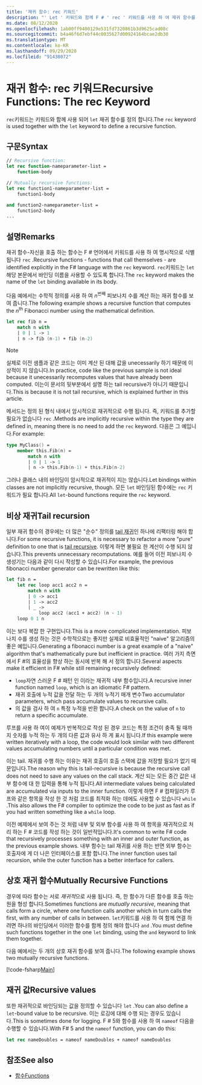 ```yaml
---
title: '재귀 함수: rec 키워드'
description: "' Let ' 키워드와 함께 F # ' rec ' 키워드를 사용 하 여 재귀 함수를 정의 하는 방법을 알아봅니다."
ms.date: 08/12/2020
ms.openlocfilehash: 1ab00ff9400129e531fd7320861b3d9625cad08c
ms.sourcegitcommit: b4a46f6d7ebf44c0035627d00924164bcae2db30
ms.translationtype: MT
ms.contentlocale: ko-KR
ms.lasthandoff: 09/29/2020
ms.locfileid: "91438072"
---
```

# <a name="recursive-functions-the-rec-keyword"></a><span data-ttu-id="6ce45-103">재귀 함수: rec 키워드</span><span class="sxs-lookup"><span data-stu-id="6ce45-103">Recursive Functions: The rec Keyword</span></span>

<span data-ttu-id="6ce45-104">`rec`키워드는 키워드와 함께 사용 되어 `let` 재귀 함수를 정의 합니다.</span><span class="sxs-lookup"><span data-stu-id="6ce45-104">The `rec` keyword is used together with the `let` keyword to define a recursive function.</span></span>

## <a name="syntax"></a><span data-ttu-id="6ce45-105">구문</span><span class="sxs-lookup"><span data-stu-id="6ce45-105">Syntax</span></span>

```fsharp
// Recursive function:
let rec function-nameparameter-list =
    function-body

// Mutually recursive functions:
let rec function1-nameparameter-list =
    function1-body

and function2-nameparameter-list =
    function2-body
...
```

## <a name="remarks"></a><span data-ttu-id="6ce45-106">설명</span><span class="sxs-lookup"><span data-stu-id="6ce45-106">Remarks</span></span>

<span data-ttu-id="6ce45-107">재귀 함수-자신을 호출 하는 함수는 F # 언어에서 키워드를 사용 하 여 명시적으로 식별 됩니다 `rec` .</span><span class="sxs-lookup"><span data-stu-id="6ce45-107">Recursive functions - functions that call themselves - are identified explicitly in the F# language with the `rec` keyword.</span></span> <span data-ttu-id="6ce45-108">`rec`키워드는 `let` 해당 본문에서 바인딩 이름을 사용할 수 있도록 합니다.</span><span class="sxs-lookup"><span data-stu-id="6ce45-108">The `rec` keyword makes the name of the `let` binding available in its body.</span></span>

<span data-ttu-id="6ce45-109">다음 예에서는 수학적 정의를 사용 하 여 *n*<sup>번째</sup> 피보나치 수를 계산 하는 재귀 함수를 보여 줍니다.</span><span class="sxs-lookup"><span data-stu-id="6ce45-109">The following example shows a recursive function that computes the *n*<sup>th</sup> Fibonacci number using the mathematical definition.</span></span>

```fsharp
let rec fib n =
    match n with
    | 0 | 1 -> 1
    | n -> fib (n-1) + fib (n-2)
```

> [!NOTE]
> <span data-ttu-id="6ce45-110">실제로 이전 샘플과 같은 코드는 이미 계산 된 대해 값을 unecessarily 하기 때문에 이상적이 지 않습니다.</span><span class="sxs-lookup"><span data-stu-id="6ce45-110">In practice, code like the previous sample is not ideal because it unecessarily recomputes values that have already been computed.</span></span> <span data-ttu-id="6ce45-111">이는이 문서의 뒷부분에서 설명 하는 tail recursive가 아니기 때문입니다.</span><span class="sxs-lookup"><span data-stu-id="6ce45-111">This is because it is not tail recursive, which is explained further in this article.</span></span>

<span data-ttu-id="6ce45-112">메서드는 정의 된 형식 내에서 암시적으로 재귀적으로 수행 됩니다. 즉, 키워드를 추가할 필요가 없습니다 `rec` .</span><span class="sxs-lookup"><span data-stu-id="6ce45-112">Methods are implicitly recursive within the type they are defined in, meaning there is no need to add the `rec` keyword.</span></span> <span data-ttu-id="6ce45-113">다음은 그 예입니다.</span><span class="sxs-lookup"><span data-stu-id="6ce45-113">For example:</span></span>

```fsharp
type MyClass() =
    member this.Fib(n) =
        match n with
        | 0 | 1 -> 1
        | n -> this.Fib(n-1) + this.Fib(n-2)
```

<span data-ttu-id="6ce45-114">그러나 클래스 내의 바인딩이 암시적으로 재귀적이 지는 않습니다.</span><span class="sxs-lookup"><span data-stu-id="6ce45-114">Let bindings within classes are not implicitly recursive, though.</span></span> <span data-ttu-id="6ce45-115">모든 `let` 바인딩된 함수에는 `rec` 키워드가 필요 합니다.</span><span class="sxs-lookup"><span data-stu-id="6ce45-115">All `let`-bound functions require the `rec` keyword.</span></span>

## <a name="tail-recursion"></a><span data-ttu-id="6ce45-116">비상 재귀</span><span class="sxs-lookup"><span data-stu-id="6ce45-116">Tail recursion</span></span>

<span data-ttu-id="6ce45-117">일부 재귀 함수의 경우에는 더 많은 "순수" 정의를 [tail 재귀](https://cs.stackexchange.com/questions/6230/what-is-tail-recursion)인 하나에 리팩터링 해야 합니다.</span><span class="sxs-lookup"><span data-stu-id="6ce45-117">For some recursive functions, it is necessary to refactor a more "pure" definition to one that is [tail recursive](https://cs.stackexchange.com/questions/6230/what-is-tail-recursion).</span></span> <span data-ttu-id="6ce45-118">이렇게 하면 불필요 한 계산이 수행 되지 않습니다.</span><span class="sxs-lookup"><span data-stu-id="6ce45-118">This prevents unnecessary recomputations.</span></span> <span data-ttu-id="6ce45-119">예를 들어 이전 피보나치 수 생성기는 다음과 같이 다시 작성할 수 있습니다.</span><span class="sxs-lookup"><span data-stu-id="6ce45-119">For example, the previous fibonacci number generator can be rewritten like this:</span></span>

```fsharp
let fib n =
    let rec loop acc1 acc2 n =
        match n with
        | 0 -> acc1
        | 1 -> acc2
        | _ ->
            loop acc2 (acc1 + acc2) (n - 1)
    loop 0 1 n
```

<span data-ttu-id="6ce45-120">이는 보다 복잡 한 구현입니다.</span><span class="sxs-lookup"><span data-stu-id="6ce45-120">This is a more complicated implementation.</span></span> <span data-ttu-id="6ce45-121">피보나치 수를 생성 하는 것은 수학적으로는 좋지만 실제로 비효율적인 "naive" 알고리즘의 좋은 예입니다.</span><span class="sxs-lookup"><span data-stu-id="6ce45-121">Generating a fibonacci number is a great example of a "naive" algorithm that's mathematically pure but inefficient in practice.</span></span> <span data-ttu-id="6ce45-122">여러 가지 측면에서 F #의 효율성을 향상 하는 동시에 반복 해 서 정의 합니다.</span><span class="sxs-lookup"><span data-stu-id="6ce45-122">Several aspects make it efficient in F# while still remaining recursively defined:</span></span>

* <span data-ttu-id="6ce45-123">`loop`자연 스러운 F # 패턴 인 이라는 재귀적 내부 함수입니다.</span><span class="sxs-lookup"><span data-stu-id="6ce45-123">A recursive inner function named `loop`, which is an idiomatic F# pattern.</span></span>
* <span data-ttu-id="6ce45-124">재귀 호출에 누적 값을 전달 하는 두 개의 누적기 매개 변수</span><span class="sxs-lookup"><span data-stu-id="6ce45-124">Two accumulator parameters, which pass accumulate values to recursive calls.</span></span>
* <span data-ttu-id="6ce45-125">의 값을 검사 하 여 `n` 특정 누적을 반환 합니다.</span><span class="sxs-lookup"><span data-stu-id="6ce45-125">A check on the value of `n` to return a specific accumulate.</span></span>

<span data-ttu-id="6ce45-126">루프를 사용 하 여이 예제가 반복적으로 작성 된 경우 코드는 특정 조건이 충족 될 때까지 숫자를 누적 하는 두 개의 다른 값과 유사 하 게 표시 됩니다.</span><span class="sxs-lookup"><span data-stu-id="6ce45-126">If this example were written iteratively with a loop, the code would look similar with two different values accumulating numbers until a particular condition was met.</span></span>

<span data-ttu-id="6ce45-127">이는 tail. 재귀를 수행 하는 이유는 재귀 호출이 호출 스택에 값을 저장할 필요가 없기 때문입니다.</span><span class="sxs-lookup"><span data-stu-id="6ce45-127">The reason why this is tail-recursive is because the recursive call does not need to save any values on the call stack.</span></span> <span data-ttu-id="6ce45-128">계산 되는 모든 중간 값은 내부 함수에 대 한 입력을 통해 누적 됩니다.</span><span class="sxs-lookup"><span data-stu-id="6ce45-128">All intermediate values being calculated are accumulated via inputs to the inner function.</span></span> <span data-ttu-id="6ce45-129">이렇게 하면 F # 컴파일러가 루프와 같은 항목을 작성 한 것 처럼 코드를 최적화 하는 데에도 사용할 수 있습니다 `while` .</span><span class="sxs-lookup"><span data-stu-id="6ce45-129">This also allows the F# compiler to optimize the code to be just as fast as if you had written something like a `while` loop.</span></span>

<span data-ttu-id="6ce45-130">이전 예제에서 보여 주는 것 처럼 내부 및 외부 함수를 사용 하 여 항목을 재귀적으로 처리 하는 F # 코드를 작성 하는 것이 일반적입니다.</span><span class="sxs-lookup"><span data-stu-id="6ce45-130">It's common to write F# code that recursively processes something with an inner and outer function, as the previous example shows.</span></span> <span data-ttu-id="6ce45-131">내부 함수는 tail 재귀를 사용 하는 반면 외부 함수는 호출자에 게 더 나은 인터페이스를 포함 합니다.</span><span class="sxs-lookup"><span data-stu-id="6ce45-131">The inner function uses tail recursion, while the outer function has a better interface for callers.</span></span>

## <a name="mutually-recursive-functions"></a><span data-ttu-id="6ce45-132">상호 재귀 함수</span><span class="sxs-lookup"><span data-stu-id="6ce45-132">Mutually Recursive Functions</span></span>

<span data-ttu-id="6ce45-133">경우에 따라 함수는 서로 *재귀적*으로 사용 됩니다. 즉, 한 함수가 다른 함수를 호출 하는 원을 형성 합니다.</span><span class="sxs-lookup"><span data-stu-id="6ce45-133">Sometimes functions are *mutually recursive*, meaning that calls form a circle, where one function calls another which in turn calls the first, with any number of calls in between.</span></span> <span data-ttu-id="6ce45-134">`let`키워드를 사용 하 여 함께 연결 하려면 하나의 바인딩에서 이러한 함수를 함께 정의 해야 합니다 `and` .</span><span class="sxs-lookup"><span data-stu-id="6ce45-134">You must define such functions together in the one `let` binding, using the `and` keyword to link them together.</span></span>

<span data-ttu-id="6ce45-135">다음 예에서는 두 개의 상호 재귀 함수를 보여 줍니다.</span><span class="sxs-lookup"><span data-stu-id="6ce45-135">The following example shows two mutually recursive functions.</span></span>

[!code-fsharp[Main](~/samples/snippets/fsharp/lang-ref-1/snippet4002.fs)]

## <a name="recursive-values"></a><span data-ttu-id="6ce45-136">재귀 값</span><span class="sxs-lookup"><span data-stu-id="6ce45-136">Recursive values</span></span>

<span data-ttu-id="6ce45-137">또한 재귀적으로 바인딩되는 값을 정의할 수 있습니다 `let` .</span><span class="sxs-lookup"><span data-stu-id="6ce45-137">You can also define a `let`-bound value to be recursive.</span></span> <span data-ttu-id="6ce45-138">이는 로깅에 대해 수행 되는 경우도 있습니다.</span><span class="sxs-lookup"><span data-stu-id="6ce45-138">This is sometimes done for logging.</span></span> <span data-ttu-id="6ce45-139">F # 5와 함수를 사용 하 여 `nameof` 다음을 수행할 수 있습니다.</span><span class="sxs-lookup"><span data-stu-id="6ce45-139">With F# 5 and the `nameof` function, you can do this:</span></span>

```fsharp
let rec nameDoubles = nameof nameDoubles + nameof nameDoubles
```

## <a name="see-also"></a><span data-ttu-id="6ce45-140">참조</span><span class="sxs-lookup"><span data-stu-id="6ce45-140">See also</span></span>

- [<span data-ttu-id="6ce45-141">함수</span><span class="sxs-lookup"><span data-stu-id="6ce45-141">Functions</span></span>](index.md)
